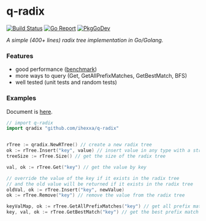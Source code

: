 # q-radix

[![Build Status](https://travis-ci.org/ihexxa/q-radix.svg?branch=master)](https://travis-ci.org/ihexxa/q-radix)
[![Go Report](https://goreportcard.com/badge/github.com/ihexxa/q-radix)](https://goreportcard.com/report/github.com/ihexxa/q-radix)
[![PkgGoDev](https://pkg.go.dev/badge/github.com/ihexxa/q-radix)](https://pkg.go.dev/github.com/ihexxa/q-radix)

_A simple (400+ lines) radix tree implementation in Go/Golang._

### Features

* good performance ([benchmark](https://github.com/ihexxa/radix-bench))
* more ways to query (Get, GetAllPrefixMatches, GetBestMatch, BFS)
* well tested (unit tests and random tests)

### Examples

Document is [here](https://pkg.go.dev/github.com/ihexxa/q-radix).

```go
// import q-radix
import qradix "github.com/ihexxa/q-radix"


rTree := qradix.NewRTree() // create a new radix tree
ok := rTree.Insert("key", value) // insert value in any type with a string key
treeSize := rTree.Size() // get the size of the radix tree

val, ok := rTree.Get("key") // get the value by key

// override the value of the key if it exists in the radix tree
// and the old value will be returned if it exists in the radix tree
oldVal, ok := rTree.Insert("key", newValue)
ok := rTree.Remove("key") // remove the value from the radix tree

keyValMap, ok := rTree.GetAllPrefixMatches("key") // get all prefix matches of the key
key, val, ok := rTree.GetBestMatch("key") // get the best prefix match of the key

```
